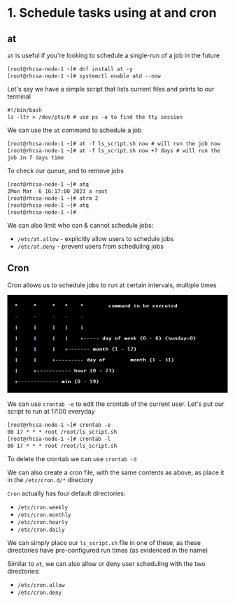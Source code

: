 # 1. Schedule tasks using at and cron

## at
`at` is useful if you're looking to schedule a single-run of a job in the future
```
[root@rhcsa-node-1 ~]# dnf install at -y
[root@rhcsa-node-1 ~]# systemctl enable atd --now
```
Let's say we have a simple script that lists current files and prints to our terminal
```
#!/bin/bash
ls -ltr > /dev/pts/0 # use ps -a to find the tty session
```
We can use the `at` command to schedule a job
```
[root@rhcsa-node-1 ~]# at -f ls_script.sh now # will run the job now
[root@rhcsa-node-1 ~]# at -f ls_script.sh now +7 days # will run the job in 7 days time
```
To check our queue, and to remove jobs
```
[root@rhcsa-node-1 ~]# atq
2Mon Mar  6 16:17:00 2023 a root
[root@rhcsa-node-1 ~]# atrm 2
[root@rhcsa-node-1 ~]# atq
[root@rhcsa-node-1 ~]# 
```
We can also limit who can & cannot schedule jobs:
* `/etc/at.allow` - explicitly allow users to schedule jobs
* `/etc/at.deny` - prevent users from scheduling jobs

## Cron
Cron allows us to schedule jobs to run at certain intervals, multiple times

![Crontab Schedule](crontab.png)

We can use `crontab -e` to edit the crontab of the current user. Let's put our script to run at 17:00 everyday
```
[root@rhcsa-node-1 ~]# crontab -e
00 17 * * * root /root/ls_script.sh
[root@rhcsa-node-1 ~]# crontab -l
00 17 * * * root /root/ls_script.sh
```
To delete the crontab we can use `crontab -d`

We can also create a cron file, with the same contents as above, as place it in the `/etc/cron.d/*` directory

`Cron` actually has four default directories:
* `/etc/cron.weekly`
* `/etc/cron.monthly`
* `/etc/cron.hourly`
* `/etc/cron.daily`

We can simply place our `ls_script.sh` file in one of these, as these directories have pre-configured run times (as evidenced in the name)

Similar to `at`, we can also allow or deny user scheduling with the two directories:
* `/etc/cron.allow`
* `/etc/cron.deny`
